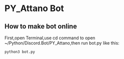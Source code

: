 PY_Attano Bot
====
How to make bot online
----
First,open Terminal,use cd command to open ~/Python/Discord.Bot/PY_Attano,then run bot.py like this:
```cmd
python3 bot.py
```
